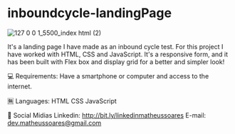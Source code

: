 # inboundcycle-landingPage
![127 0 0 1_5500_index html (2)](https://user-images.githubusercontent.com/100249571/179375429-a138e284-faad-4e8e-aefc-ed80a609a818.png)


It's a landing page I have made as an inbound cycle test. For this project I have worked with HTML, CSS and JavaScript.  It's a responsive form, and it has been built with Flex box and display grid for a better and simpler look!

💻 Requirements:
Have a smartphone or computer and access to the internet.

🈚 Languages:
HTML
CSS
JavaScript

📱 Social Midias
Linkedin: http://bit.ly/linkedinmatheussoares E-mail: dev.matheussoares@gmail.com
